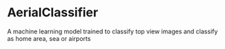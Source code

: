 # AerialClassifier
A machine learning model trained to classify top view images and classify as home area, sea or airports
